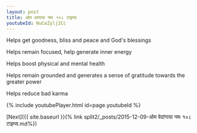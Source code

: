 ```yaml
---
layout: post
title: ओम प्राणाया नमः १०८ टाइम्स
youtubeId: NuCeZylj2Cc
---
```

 
 
Helps get goodness, bliss and peace and God's blessings
 
Helps remain focused, help generate inner energy 
 
Helps boost physical and mental health 
 
Helps remain grounded and generates a sense of gratitude towards the greater power 
 
Helps reduce bad karma
 
 
 
 


{% include youtubePlayer.html id=page.youtubeId %}
 
[Next]({{ site.baseurl }}{% link  split2/_posts/2015-12-09-ओम वेदांगाया नमः १०८ टाइम्स.md%})
 
